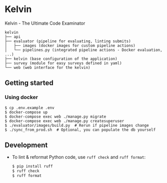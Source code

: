 # Kelvin

Kelvin - The Ultimate Code Examinator

```
kelvin
├── api
├── evaluator (pipeline for evaluating, linting submits)
│   ├── images (docker images for custom pipeline actions)
│   └── pipelines.py (integrated pipeline actions - Docker evaluation, ...)
├── kelvin (base configuration of the application)
├── survey (module for easy surveys defined in yaml)
└── web (web interface for the kelvin)
```

## Getting started

### Using docker

```shell-session
$ cp .env.example .env
$ docker-compose up
$ docker-compose exec web ./manage.py migrate
$ docker-compose exec web ./manage.py createsuperuser
$ ./evaluator/images/build.py  # Rerun if pipeline images change
$ ./sync_from_prod.sh  # Optional, you can populate the db yourself
```

## Development
- To lint & reformat Python code, use `ruff check` and `ruff format`:
    ```bash
    $ pip install ruff
    $ ruff check
    $ ruff format
    ```
